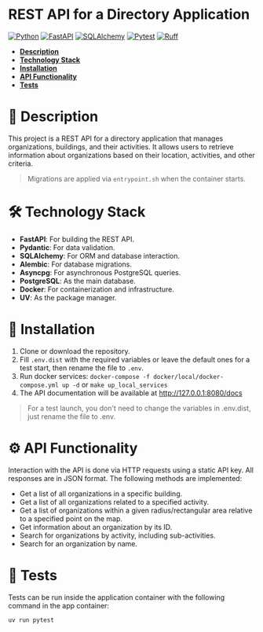 # REST API for a Directory Application

[![Python](https://img.shields.io/badge/Python-3.12-3777A7?style=flat-square)](https://www.python.org/)
[![FastAPI](https://img.shields.io/badge/FastAPI-0.100.0-05998b?style=flat-square)](https://fastapi.tiangolo.com/)
[![SQLAlchemy](https://img.shields.io/badge/SQLAlchemy-2.0-d71f00?style=flat-square)](https://www.sqlalchemy.org/)
[![Pytest](https://img.shields.io/badge/Pytest-8.2.2-0A9EDC?style=flat-square)](https://pytest.org/)
[![Ruff](https://img.shields.io/badge/Style-Ruff-black?style=flat-square)](https://docs.astral.sh/ruff/)

<ul>
  <li>
    <b>
      <a href="#-description">Description</a>
    </b>
  </li>
  <li>
    <b>
      <a href="#-technology-stack">Technology Stack</a>
    </b>
  </li>
  <li>
    <b>
      <a href="#-installation">Installation</a>
    </b>
  </li>
    <li>
    <b>
      <a href="#-api-functionality">API Functionality</a>
    </b>
  </li>
  <li>
    <b>
      <a href="#-tests">Tests</a>
    </b>
  </li>
</ul>

# 📃 Description

This project is a REST API for a directory application that manages organizations, buildings, and their activities. It allows users to retrieve information about organizations based on their location, activities, and other criteria.

> Migrations are applied via `entrypoint.sh` when the container starts.

# 🛠️ Technology Stack

*   **FastAPI**: For building the REST API.
*   **Pydantic**: For data validation.
*   **SQLAlchemy**: For ORM and database interaction.
*   **Alembic**: For database migrations.
*   **Asyncpg**: For asynchronous PostgreSQL queries.
*   **PostgreSQL**: As the main database.
*   **Docker**: For containerization and infrastructure.
*   **UV**: As the package manager.

# 💽 Installation

1.  Clone or download the repository.
2.  Fill `.env.dist` with the required variables or leave the default ones for a test start, then rename the file to `.env`.
3.  Run docker services: `docker-compose -f docker/local/docker-compose.yml up -d` or `make up_local_services`
4.  The API documentation will be available at http://127.0.0.1:8080/docs

> For a test launch, you don't need to change the variables in .env.dist, just rename the file to .env.

# ⚙️ API Functionality

Interaction with the API is done via HTTP requests using a static API key. All responses are in JSON format. The following methods are implemented:

*   Get a list of all organizations in a specific building.
*   Get a list of all organizations related to a specified activity.
*   Get a list of organizations within a given radius/rectangular area relative to a specified point on the map.
*   Get information about an organization by its ID.
*   Search for organizations by activity, including sub-activities.
*   Search for an organization by name.

# 🧪 Tests

Tests can be run inside the application container with the following command in the app container:

```bash
uv run pytest
```
